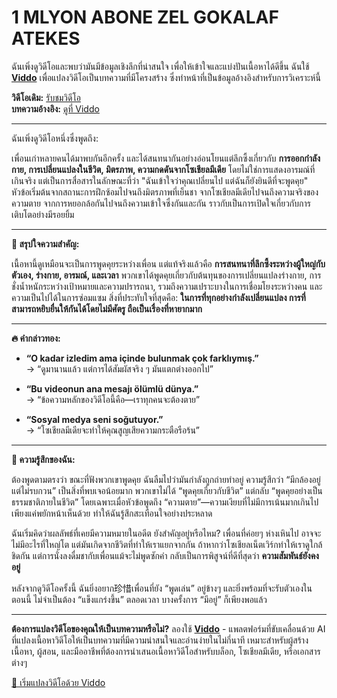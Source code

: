 # 1 MLYON ABONE ZEL GOKALAF ATEKES

ฉันเพิ่งดูวิดีโอและพบว่ามันมีข้อมูลเชิงลึกที่น่าสนใจ เพื่อให้เข้าใจและแบ่งปันเนื้อหาได้ดีขึ้น ฉันใช้ **[Viddo](https://viddo.pro/)** เพื่อแปลงวิดีโอเป็นบทความที่มีโครงสร้าง ซึ่งทำหน้าที่เป็นข้อมูลอ้างอิงสำหรับการวิเคราะห์นี้

**วิดีโอเดิม:** [รับชมวิดีโอ](https://www.youtube.com/watch?v=EGKPeL4YxZA)  
**บทความอ้างอิง:** [ดูที่ Viddo](https://viddo.pro/zh/video-result/0d6a8c91-bbfb-4cae-9993-ceca9fb7e854)

---

ฉันเพิ่งดูวิดีโอหนึ่งซึ่งพูดถึง:

เพื่อนเก่าหลายคนได้มาพบกันอีกครั้ง และได้สนทนากันอย่างอ่อนโยนแต่ลึกซึ้งเกี่ยวกับ **การออกกำลังกาย, การเปลี่ยนแปลงในชีวิต, มิตรภาพ, ความกดดันจากโซเชียลมีเดีย** โดยไม่ใช่การแสดงอารมณ์ที่เกินจริง แต่เป็นการสื่อสารในลักษณะที่ว่า "ฉันเข้าใจว่าคุณเปลี่ยนไป แต่ฉันก็ยังยินดีที่จะพูดคุย" หัวข้อเริ่มต้นจากสถานะการฝึกซ้อมไปจนถึงมิตรภาพที่เย็นชา จากโซเชียลมีเดียไปจนถึงความจริงของความตาย จากการหยอกล้อกันไปจนถึงความเข้าใจซึ่งกันและกัน ราวกับเป็นการเปิดใจเกี่ยวกับการเติบโตอย่างมีรอยยิ้ม

---

**🌟 สรุปใจความสำคัญ:**

เนื้อหานี้ดูเหมือนจะเป็นการพูดคุยระหว่างเพื่อน แต่แท้จริงแล้วคือ **การสนทนาที่ลึกซึ้งระหว่างผู้ใหญ่กับตัวเอง, ร่างกาย, อารมณ์, และเวลา** พวกเขาได้พูดคุยเกี่ยวกับต้นทุนของการเปลี่ยนแปลงร่างกาย, การชั่งน้ำหนักระหว่างเป้าหมายและความปรารถนา, รวมถึงความเปราะบางในการเชื่อมโยงระหว่างคน และความเป็นไปได้ในการซ่อมแซม สิ่งที่ประทับใจที่สุดคือ: **ในการที่ทุกอย่างกำลังเปลี่ยนแปลง การที่สามารถหยิบยื่นให้กันได้โดยไม่มีศัตรู ถือเป็นเรื่องที่หายากมาก**

---

**🔥 คำกล่าวทอง:**

- **“O kadar izledim ama içinde bulunmak çok farklıymış.”**  
  → “ดูมานานแล้ว แต่การได้สัมผัสจริง ๆ มันแตกต่างออกไป”

- **“Bu videonun ana mesajı ölümlü dünya.”**  
  → “ข้อความหลักของวิดีโอนี้คือ—เราทุกคนจะต้องตาย”

- **“Sosyal medya seni soğutuyor.”**  
  → “โซเชียลมีเดียจะทำให้คุณสูญเสียความกระตือรือร้น”

---

**🧠 ความรู้สึกของฉัน:**

ต้องพูดตามตรงว่า ขณะที่ฟังพวกเขาพูดคุย ฉันลืมไปว่ามันกำลังถูกถ่ายทำอยู่ ความรู้สึกว่า “มีกล้องอยู่แต่ไม่รบกวน” เป็นสิ่งที่พบเจอน้อยมาก พวกเขาไม่ได้ “พูดคุยเกี่ยวกับชีวิต” แต่กลับ “พูดคุยอย่างเป็นธรรมชาติภายในชีวิต” โดยเฉพาะเมื่อหัวข้อพูดถึง “ความตาย”—ความเงียบที่ไม่มีการเน้นมากเกินไป เพียงแค่พยักหน้าเห็นด้วย ทำให้ฉันรู้สึกสะเทือนใจอย่างประหลาด

ฉันเริ่มคิดว่าผลลัพธ์ที่เคยมีความหมายในอดีต ยังสำคัญอยู่หรือไหม? เพื่อนที่ค่อยๆ ห่างเหินไป อาจจะไม่มีอะไรที่ใหญ่โต แต่มันเกิดจากชีวิตที่ทำให้เราแยกจากกัน ถ้าหากว่าโซเชียลเน็ตเวิร์กทำให้เราดูใกล้ชิดกัน แต่การนั่งลงดื่มชากับเพื่อนแม้จะไม่พูดซักคำ กลับเป็นการพิสูจน์ที่ดีที่สุดว่า **ความสัมพันธ์ยังคงอยู่**

หลังจากดูวิดีโอครั้งนี้ ฉันยิ่งอยาก珍惜เพื่อนที่ยัง “พูดเล่น” อยู่ข้างๆ และยิ่งพร้อมที่จะรับตัวเองในตอนนี้ ไม่จำเป็นต้อง “แข็งแกร่งขึ้น” ตลอดเวลา บางครั้งการ “มีอยู่” ก็เพียงพอแล้ว

---

**ต้องการแปลงวิดีโอของคุณให้เป็นบทความหรือไม่?** ลองใช้ **[Viddo](https://viddo.pro/)** - แพลตฟอร์มที่ขับเคลื่อนด้วย AI ที่แปลงเนื้อหาวิดีโอให้เป็นบทความที่มีความน่าสนใจและอ่านง่ายในไม่กี่นาที เหมาะสำหรับผู้สร้างเนื้อหา, ผู้สอน, และมืออาชีพที่ต้องการนำเสนอเนื้อหาวิดีโอสำหรับบล็อก, โซเชียลมีเดีย, หรือเอกสารต่างๆ

[🚀 เริ่มแปลงวิดีโอด้วย Viddo](https://viddo.pro/)